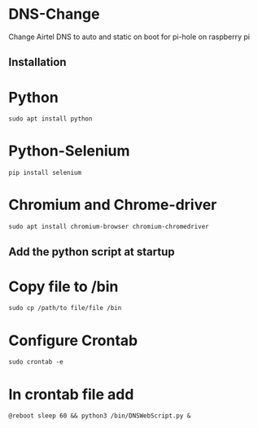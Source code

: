 # DNS-Change
Change Airtel DNS to auto and static on boot for pi-hole on raspberry pi

## Installation

# Python
```
sudo apt install python
```

# Python-Selenium
```
pip install selenium
```

# Chromium and Chrome-driver
```
sudo apt install chromium-browser chromium-chromedriver
```

## Add the python script at startup

# Copy file to /bin
```
sudo cp /path/to file/file /bin
```
# Configure Crontab 
```
sudo crontab -e
```
# In crontab file add
```
@reboot sleep 60 && python3 /bin/DNSWebScript.py &
```
